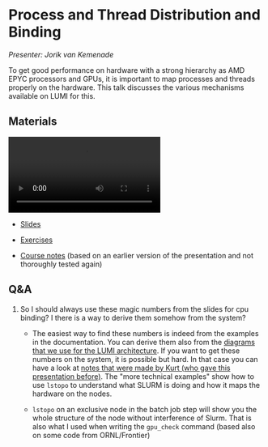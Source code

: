 # Process and Thread Distribution and Binding

*Presenter: Jorik van Kemenade*

To get good performance on hardware with a strong hierarchy as AMD EPYC processors and
        GPUs, it is important to map processes and threads properly on the hardware. This talk discusses
        the various mechanisms available on LUMI for this.

## Materials

<!--
Materials will be made available during and after the lecture
-->

<video src="https://462000265.lumidata.eu/2day-20241210/recordings/08-Binding.mp4" controls="controls"></video>

-   [Slides](https://462000265.lumidata.eu/2day-20241210/files/LUMI-2day-20241210-08-Binding.pdf)

-   [Exercises](E08-Binding.md)


-   [Course notes](08-Binding.md) (based on an earlier version of the presentation and not thoroughly tested again)

<!--
-    A video recording will follow.
-->


## Q&A

1.  So I should always use these magic numbers from the slides for cpu binding? I there is a way to derive them somehow from the system? 

    -   The easiest way to find these numbers is indeed from the examples in the documentation. You can derive them also from the [diagrams that we use for the LUMI architecture](https://docs.lumi-supercomputer.eu/hardware/lumig/). If you want to get these numbers on the system, it is possible but hard. In that case you can have a look at [notes that were made by Kurt (who gave this presentation before)](08-Binding.md). The "more technical examples" show how to use `lstopo` to understand what SLURM is doing and how it maps the hardware on the nodes.

    -   `lstopo` on an exclusive node in the batch job step will show you the whole structure of the node without interference of Slurm. That is also what I used when writing the `gpu_check` command (based also on some code from ORNL/Frontier)

